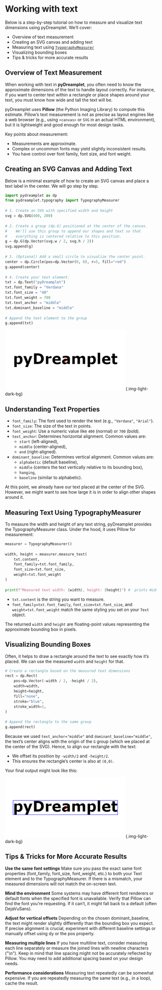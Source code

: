 # Working with text

Below is a step-by-step tutorial on how to measure and visualize text dimensions using pyDreamplet. We’ll cover:

- Overview of text measurement
- Creating an SVG canvas and adding text
- Measuring text using [`TypographyMeasurer`](../reference/typography/index.md#typographymeasurer)
- Visualizing bounding boxes
- Tips & tricks for more accurate results

## Overview of Text Measurement

When working with text in **pyDreamplet**, you often need to know the approximate dimensions of the text to handle layout correctly. For instance, if you want to center text within a rectangle or place shapes around your text, you must know how wide and tall the text will be.

pyDreamplet uses **Pillow** (the Python Imaging Library) to compute this estimate. Pillow’s text measurement is not as precise as layout engines like a web browser (e.g., using `<canvas>` or `SVG` in an actual HTML environment), but it is lightweight and good enough for most design tasks.

Key points about measurement:

- Measurements are approximate.
- Complex or uncommon fonts may yield slightly inconsistent results.
- You have control over font family, font size, and font weight.

## Creating an SVG Canvas and Adding Text

Below is a minimal example of how to create an SVG canvas and place a text label in the center. We will go step by step.

```py
import pydreamplet as dp
from pydreamplet.typography import TypographyMeasurer

# 1. Create an SVG with specified width and height
svg = dp.SVG(400, 200)

# 2. Create a group (dp.G) positioned at the center of the canvas.
#    We'll use this group to append our shapes and text so that
#    everything is centered relative to this position.
g = dp.G(dp.Vector(svg.w / 2, svg.h / 2))
svg.append(g)

# 3. (Optional) Add a small circle to visualize the center point.
center = dp.Circle(pos=dp.Vector(0, 0), r=5, fill="red")
g.append(center)

# 4. Create your text element.
txt = dp.Text("pyDreamplet")
txt.font_family = "Verdana"
txt.font_size = "48"
txt.font_weight = 700
txt.text_anchor = "middle"
txt.dominant_baseline = "middle"

# Append the text element to the group
g.append(txt)
```

![Current state](assets/text_measure_01.png){.img-light-dark-bg}

## Understanding Text Properties

- `font_family`: The font used to render the text (e.g., `"Verdana"`, `"Arial"`).
- `font_size`: The size of the text in points.
- `font_weight`: Use a numeric value like `400` (normal) or `700` (bold).
- `text_anchor`: Determines horizontal alignment. Common values are:
    - `start` (left-aligned),
    - `middle` (center-aligned),
    - `end` (right-aligned).
- `dominant_baseline`: Determines vertical alignment. Common values are:
    - `alphabetic` (default baseline),
    - `middle` (centers the text vertically relative to its bounding box),
    - `hanging`,
    - `baseline` (similar to alphabetic).

At this point, we already have our text placed at the center of the SVG. However, we might want to see how large it is in order to align other shapes around it.

## Measuring Text Using TypographyMeasurer

To measure the width and height of any text string, pyDreamplet provides the TypographyMeasurer class. Under the hood, it uses Pillow for measurement:

<!--skip-->
```py
measurer = TypographyMeasurer()

width, height = measurer.measure_text(
    txt.content,
    font_family=txt.font_family,
    font_size=txt.font_size,
    weight=txt.font_weight
)

print(f"Measured text width: {width}, height: {height}") #  prints Width: 347.0, Height: 47.0
```

- `txt.content` is the string you want to measure.
- `font_family=txt.font_family`, `font_size=txt.font_size`, and `weight=txt.font_weight` match the same styling you set on your `Text` object.

The returned `width` and `height` are floating-point values representing the approximate bounding box in pixels.

## Visualizing Bounding Boxes
Often, it helps to draw a rectangle around the text to see exactly how it’s placed. We can use the measured `width` and `height` for that.

<!--skip-->
```py
# Create a rectangle based on the measured text dimensions
rect = dp.Rect(
    pos=dp.Vector(-width / 2, -height / 2),
    width=width,
    height=height,
    fill="none",
    stroke="blue",
    stroke_width=1,
)

# Append the rectangle to the same group
g.append(rect)
```

Because we used `text_anchor="middle"` and `dominant_baseline="middle"`, the text’s center aligns with the origin of the `G` group (which we placed at the center of the SVG). Hence, to align our rectangle with the text:

- We offset its position by `-width/2` and `-height/2`.
- This ensures the rectangle’s center is also at `(0,0)`.

Your final output might look like this:

![Current state](assets/text_measure_02.png){.img-light-dark-bg}

## Tips & Tricks for More Accurate Results

**Use the same font settings**
Make sure you pass the exact same font properties (font_family, font_size, font_weight, etc.) to both your Text element and to the TypographyMeasurer. If there is a mismatch, your measured dimensions will not match the on-screen text.

**Mind the environment**
Some systems may have different font renderers or default fonts when the specified font is unavailable. Verify that Pillow can find the font you’re requesting. If it can’t, it might fall back to a default (often DejaVuSans).

**Adjust for vertical offsets**
Depending on the chosen dominant_baseline, the text might render slightly differently than the bounding box you expect. If precise alignment is crucial, experiment with different baseline settings or manually offset using dy or the pos property.

**Measuring multiple lines**
If you have multiline text, consider measuring each line separately or measure the joined lines with newline characters ("\n"). Keep in mind that line spacing might not be accurately reflected by Pillow. You may need to add additional spacing based on your design needs.

**Performance considerations**
Measuring text repeatedly can be somewhat expensive. If you are repeatedly measuring the same text (e.g., in a loop), cache the result.
